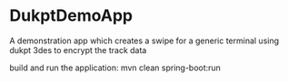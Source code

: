 # DukptDemoApp
A demonstration app which creates a swipe for a generic terminal using dukpt 3des to encrypt the track data

build and run the application:  mvn clean spring-boot:run
